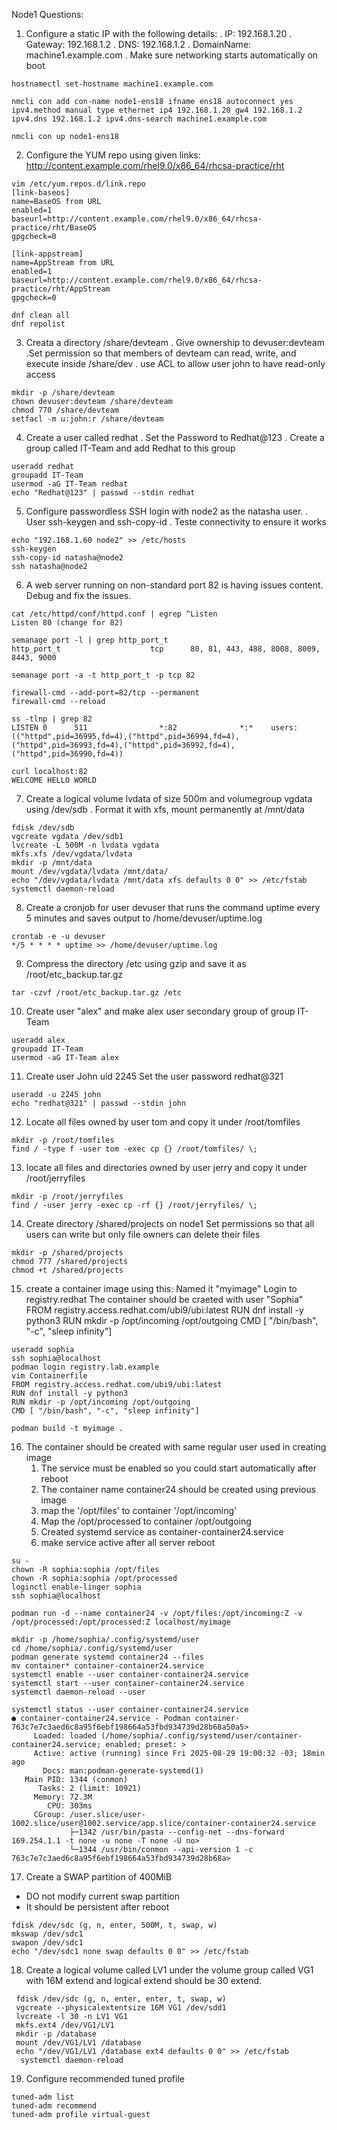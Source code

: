 Node1 Questions:
1. Configure a static IP with the following details:
	. IP: 192.168.1.20
	. Gateway: 192.168.1.2
	. DNS: 192.168.1.2
	. DomainName: machine1.example.com
	. Make sure networking starts automatically on boot
```
hostnamectl set-hostname machine1.example.com

nmcli con add con-name node1-ens18 ifname ens18 autoconnect yes ipv4.method manual type ethernet ip4 192.168.1.20 gw4 192.168.1.2 ipv4.dns 192.168.1.2 ipv4.dns-search machine1.example.com

nmcli con up node1-ens18
```

2. Configure the YUM repo using given links:
http://content.example.com/rhel9.0/x86_64/rhcsa-practice/rht

```
vim /etc/yum.repos.d/link.repo
[link-baseos]
name=BaseOS from URL
enabled=1
baseurl=http://content.example.com/rhel9.0/x86_64/rhcsa-practice/rht/BaseOS
gpgcheck=0

[link-appstream]
name=AppStream from URL
enabled=1
baseurl=http://content.example.com/rhel9.0/x86_64/rhcsa-practice/rht/AppStream
gpgcheck=0
```

```
dnf clean all
dnf repolist
```

3. Creata a directory /share/devteam
	. Give ownership to devuser:devteam
	.Set permission so that members of devteam can read, write, and execute inside /share/dev
	. use ACL to allow user john to have read-only access
```
mkdir -p /share/devteam
chown devuser:devteam /share/devteam
chmod 770 /share/devteam
setfacl -m u:john:r /share/devteam
```

4. Create a user called redhat
	. Set the Password to Redhat@123
		. Create a group called IT-Team and add Redhat to this group
```
useradd redhat
groupadd IT-Team
usermod -aG IT-Team redhat
echo "Redhat@123" | passwd --stdin redhat
```

5. Configure passwordless SSH login with node2 as the natasha user.
	. User ssh-keygen and ssh-copy-id
	. Teste connectivity to ensure it works

```
echo "192.168.1.60 node2" >> /etc/hosts
ssh-keygen
ssh-copy-id natasha@node2
ssh natasha@node2
```

6. A web server running on non-standard port 82 is having issues content. Debug and fix the issues.
```
cat /etc/httpd/conf/httpd.conf | egrep ^Listen
Listen 80 (change for 82)

semanage port -l | grep http_port_t
http_port_t                    tcp      80, 81, 443, 488, 8008, 8009, 8443, 9000

semanage port -a -t http_port_t -p tcp 82

firewall-cmd --add-port=82/tcp --permanent
firewall-cmd --reload

ss -tlnp | grep 82
LISTEN 0      511                *:82              *:*    users:(("httpd",pid=36995,fd=4),("httpd",pid=36994,fd=4),("httpd",pid=36993,fd=4),("httpd",pid=36992,fd=4),("httpd",pid=36990,fd=4))

curl localhost:82
WELCOME HELLO WORLD
```

7. Create a logical volume lvdata of size 500m and volumegroup vgdata using /dev/sdb
	. Format it with xfs, mount permanently at /mnt/data

```
fdisk /dev/sdb
vgcreate vgdata /dev/sdb1
lvcreate -L 500M -n lvdata vgdata
mkfs.xfs /dev/vgdata/lvdata 
mkdir -p /mnt/data
mount /dev/vgdata/lvdata /mnt/data/
echo "/dev/vgdata/lvdata /mnt/data xfs defaults 0 0" >> /etc/fstab 
systemctl daemon-reload
```

8. Create a cronjob for user devuser that runs the command uptime every 5 minutes and saves output to /home/devuser/uptime.log
```
crontab -e -u devuser
*/5 * * * * uptime >> /home/devuser/uptime.log
```

9. Compress the directory /etc using gzip and save it as /root/etc_backup.tar.gz
```
tar -czvf /root/etc_backup.tar.gz /etc 
```

10. Create user "alex" and make alex user secondary group of group IT-Team
```
useradd alex
groupadd IT-Team
usermod -aG IT-Team alex
```

11. Create user
	John
	uid 2245
	Set the user password redhat@321
```
useradd -u 2245 john
echo "redhat@321" | passwd --stdin john
```

12. Locate all files owned by user tom and copy it under /root/tomfiles
```
mkdir -p /root/tomfiles
find / -type f -user tom -exec cp {} /root/tomfiles/ \;
```

13. locate all files and directories owned by user jerry and copy it under /root/jerryfiles
```
mkdir -p /root/jerryfiles
find / -user jerry -exec cp -rf {} /root/jerryfiles/ \;
```
	

14. Create directory /shared/projects on node1
	Set permissions so that all users can write but only file owners can delete their files
```
mkdir -p /shared/projects
chmod 777 /shared/projects
chmod +t /shared/projects
```

15. create a container image using this:
Named it "myimage"
Login to registry.redhat
The container should be craeted with user "Sophia"
FROM registry.access.redhat.com/ubi9/ubi:latest
RUN dnf install -y python3
RUN mkdir -p /opt/incoming /opt/outgoing
CMD [ "/bin/bash", "-c", "sleep infinity"]

```
useradd sophia
ssh sophia@localhost
podman login registry.lab.example
vim Containerfile
FROM registry.access.redhat.com/ubi9/ubi:latest
RUN dnf install -y python3
RUN mkdir -p /opt/incoming /opt/outgoing
CMD [ "/bin/bash", "-c", "sleep infinity"]

podman build -t myimage .
```

16. The container should be created with same regular user used in creating image
	1. The service must be enabled so you could start automatically after reboot
	2. The container name container24 should be created using previous image
	3. map the '/opt/files' to container '/opt/incoming'
	4. Map the /opt/processed to container /opt/outgoing
	5. Created systemd service as container-container24.service
	6. make service active after all server reboot
```
su -
chown -R sophia:sophia /opt/files
chown -R sophia:sophia /opt/processed
loginctl enable-linger sophia
ssh sophia@localhost
```

```
podman run -d --name container24 -v /opt/files:/opt/incoming:Z -v /opt/processed:/opt/processed:Z localhost/myimage

mkdir -p /home/sophia/.config/systemd/user
cd /home/sophia/.config/systemd/user
podman generate systemd container24 --files
mv container* container-container24.service
systemctl enable --user container-container24.service
systemctl start --user container-container24.service
systemctl daemon-reload --user
```

```
systemctl status --user container-container24.service 
● container-container24.service - Podman container-763c7e7c3aed6c8a95f6ebf198664a53fbd934739d28b68a50a5>
     Loaded: loaded (/home/sophia/.config/systemd/user/container-container24.service; enabled; preset: >
     Active: active (running) since Fri 2025-08-29 19:00:32 -03; 18min ago
       Docs: man:podman-generate-systemd(1)
   Main PID: 1344 (conmon)
      Tasks: 2 (limit: 10921)
     Memory: 72.3M
        CPU: 303ms
     CGroup: /user.slice/user-1002.slice/user@1002.service/app.slice/container-container24.service
             ├─1342 /usr/bin/pasta --config-net --dns-forward 169.254.1.1 -t none -u none -T none -U no>
             └─1344 /usr/bin/conmon --api-version 1 -c 763c7e7c3aed6c8a95f6ebf198664a53fbd934739d28b68a>

```

17. Create a  SWAP partition of 400MiB
- DO not modify current swap partition
- It should be persistent after reboot
```
fdisk /dev/sdc (g, n, enter, 500M, t, swap, w)
mkswap /dev/sdc1
swapon /dev/sdc1
echo "/dev/sdc1 none swap defaults 0 0" >> /etc/fstab
```

18. Create a logical volume called LV1 under the volume group called VG1 with 16M extend and logical extend should be 30 extend.
```
 fdisk /dev/sdc (g, n, enter, enter, t, swap, w)
 vgcreate --physicalextentsize 16M VG1 /dev/sdd1
 lvcreate -l 30 -n LV1 VG1
 mkfs.ext4 /dev/VG1/LV1 
 mkdir -p /database
 mount /dev/VG1/LV1 /database
 echo "/dev/VG1/LV1 /database ext4 defaults 0 0" >> /etc/fstab 
  systemctl daemon-reload 
```

19. Configure recommended tuned profile
```
tuned-adm list
tuned-adm recommend 
tuned-adm profile virtual-guest 
```




